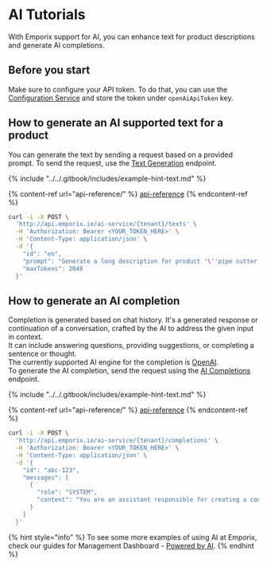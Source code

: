 # AI Tutorials

With Emporix support for AI, you can enhance text for product descriptions and generate AI completions.

## Before you start

Make sure to configure your API token. To do that, you can use the [Configuration Service](https://developer.emporix.io/docs/openapi/configuration/) and store the token under `openAiApiToken` key.

## How to generate an AI supported text for a product

You can generate the text by sending a request based on a provided prompt. To send the request, use the [Text Generation](https://emporix.gitbook.io/documentation-portal/api-references/api-guides-and-references/artificial-intelligence/ai-service/api-reference/text-generation) endpoint.

{% include "../../.gitbook/includes/example-hint-text.md" %}

{% content-ref url="api-reference/" %}
[api-reference](api-reference/)
{% endcontent-ref %}

```bash
curl -i -X POST \
  'http://api.emporix.io/ai-service/{tenant}/texts' \
  -H 'Authorization: Bearer <YOUR_TOKEN_HERE>' \
  -H 'Content-Type: application/json' \
  -d '{
    "id": "en",
    "prompt": "Generate a long description for product '\''pipe cutter'\'' in language EN ",
    "maxTokens": 2048
  }'
```

## How to generate an AI completion

Completion is generated based on chat history. It's a generated response or continuation of a conversation, crafted by the AI to address the given input in context.\
It can include answering questions, providing suggestions, or completing a sentence or thought.\
The currently supported AI engine for the completion is [OpenAI](https://platform.openai.com/).\
To generate the AI completion, send the request using the [AI Completions](https://emporix.gitbook.io/documentation-portal/api-references/api-guides-and-references/artificial-intelligence/ai-service/api-reference/ai-completions) endpoint.

{% include "../../.gitbook/includes/example-hint-text.md" %}

{% content-ref url="api-reference/" %}
[api-reference](api-reference/)
{% endcontent-ref %}

```bash
curl -i -X POST \
  'http://api.emporix.io/ai-service/{tenant}/completions' \
  -H 'Authorization: Bearer <YOUR_TOKEN_HERE>' \
  -H 'Content-Type: application/json' \
  -d '{
    "id": "abc-123",
    "messages": [
      {
        "role": "SYSTEM",
        "content": "You are an assistant responsible for creating a configuration based on information provided by user."
      }
    ]
  }'
```

{% hint style="info" %}
To see some more examples of using AI at Emporix, check our guides for Management Dashboard - [Powered by AI](https://app.gitbook.com/o/z8MNPigQv25NZe33g3AV/s/bTY7EwZtYYQYC6GOcdTj/extensibility-and-integrations/ai/ai-intro).
{% endhint %}
